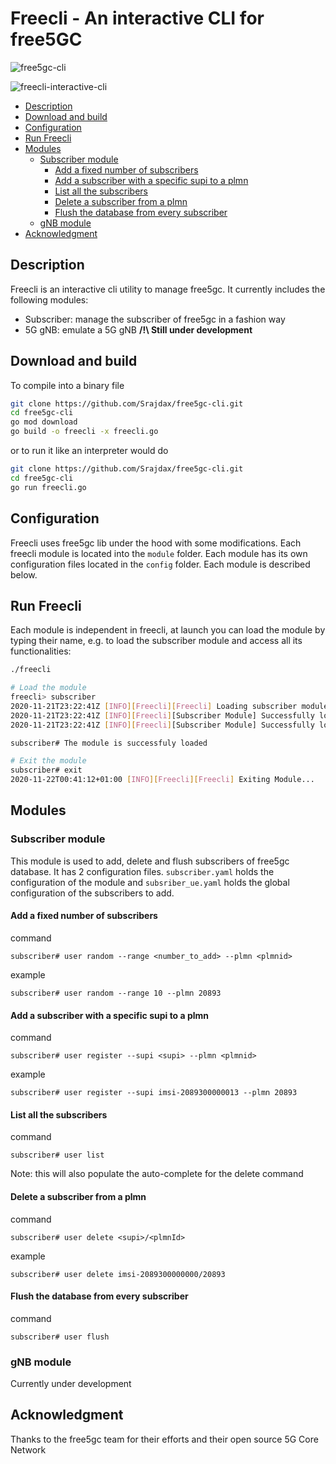 # Freecli - An interactive CLI for free5GC

![free5gc-cli](https://img.shields.io/badge/Freecli-5G-blue?logo=go)

![freecli-interactive-cli](https://user-images.githubusercontent.com/41422704/99889610-220d3580-2c57-11eb-9133-f4a1daaa9258.gif)


- [Description](#description)
- [Download and build](#download-and-build)
- [Configuration](#configuration)
- [Run Freecli](#run-freecli)
- [Modules](#modules)
  - [Subscriber module](#subscriber-module)
    - [Add a fixed number of subscribers](#add-a-fixed-number-of-subscribers)
    - [Add a subscriber with a specific supi to a plmn](#add-a-subscriber-with-a-specific-supi-to-a-plmn)
    - [List all the subscribers](#list-all-the-subscribers)
    - [Delete a subscriber from a plmn](#delete-a-subscriber-from-a-plmn)
    - [Flush the database from every subscriber](#flush-the-database-from-every-subscriber)
  - [gNB module](#gnb-module)
- [Acknowledgment](#acknowledgment)

## Description

Freecli is an interactive cli utility to manage free5gc. It currently includes the following modules:

- Subscriber: manage the subscriber of free5gc in a fashion way
- 5G gNB: emulate a 5G gNB **/!\ Still under development**

## Download and build

To compile into a binary file

``` bash
git clone https://github.com/Srajdax/free5gc-cli.git
cd free5gc-cli
go mod download
go build -o freecli -x freecli.go
```

or to run it like an interpreter would do

``` bash
git clone https://github.com/Srajdax/free5gc-cli.git
cd free5gc-cli
go run freecli.go
```

## Configuration

Freecli uses free5gc lib under the hood with some modifications. Each freecli module is located into the `module` folder. Each module has its own configuration files located in the `config` folder. Each module is described below.

## Run Freecli

Each module is independent in freecli, at launch you can load the module by typing their name, e.g. to load the subscriber module and access all its functionalities:

```bash
./freecli

# Load the module
freecli> subscriber
2020-11-21T23:22:41Z [INFO][Freecli][Freecli] Loading subscriber module...
2020-11-21T23:22:41Z [INFO][Freecli][Subscriber Module] Successfully load module configuration config/subscriber.yaml
2020-11-21T23:22:41Z [INFO][Freecli][Subscriber Module] Successfully load ue configuration config/subscriber_ue.yaml

subscriber# The module is successfuly loaded

# Exit the module
subscriber# exit
2020-11-22T00:41:12+01:00 [INFO][Freecli][Freecli] Exiting Module...
```

## Modules

### Subscriber module

This module is used to add, delete and flush subscribers of free5gc database. It has 2 configuration files. `subscriber.yaml` holds the configuration of the module and `subsriber_ue.yaml` holds the global configuration of the subscribers to add.

#### Add a fixed number of subscribers

command
```
subscriber# user random --range <number_to_add> --plmn <plmnid>
```

example
```
subscriber# user random --range 10 --plmn 20893
```

#### Add a subscriber with a specific supi to a plmn

command
```
subscriber# user register --supi <supi> --plmn <plmnid>
```

example
```
subscriber# user register --supi imsi-2089300000013 --plmn 20893
```

#### List all the subscribers

command
```
subscriber# user list
```

Note: this will also populate the auto-complete for the delete command

#### Delete a subscriber from a plmn

command
```
subscriber# user delete <supi>/<plmnId>
```

example
```
subscriber# user delete imsi-2089300000000/20893
```

#### Flush the database from every subscriber

command
```
subscriber# user flush
```

### gNB module

Currently under development

## Acknowledgment

Thanks to the free5gc team for their efforts and their open source 5G Core Network